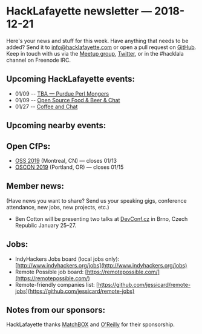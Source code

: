 # HackLafayette newsletter — 2018-12-21

Here's your news and stuff for this week. Have anything that needs to be added? Send it to info@hacklafayette.com or open a pull request on [GitHub](https://github.com/hacklafayette/newsletter). Keep in touch with us via the [Meetup group](https://www.meetup.com/hacklafayette/), [Twitter](https://twitter.com/hacklafayette), or in the #hacklala channel on Freenode IRC.

## Upcoming HackLafayette events:

* 01/09 -- [TBA — Purdue Perl Mongers](https://www.meetup.com/hacklafayette/events/vkwlfpyzcbmb/) 
* 01/09 -- [Open Source Food & Beer & Chat](https://www.meetup.com/hacklafayette/events/rzscgqyzcbmb/) 
* 01/27 -- [Coffee and Chat](https://www.meetup.com/hacklafayette/events/fmlpkqyzcbkc/)

## Upcoming nearby events:

## Open CfPs:
* [OSS 2019](https://conf.researchr.org/track/oss2019/oss2019-papers) (Montreal, CN) — closes 01/13
* [OSCON 2019](https://conferences.oreilly.com/oscon/oscon-or/public/cfp/694) (Portland, OR) — closes 01/15

## Member news:

(Have news you want to share? Send us your speaking gigs, conference attendance, new jobs, new projects, etc.)

- Ben Cotton will be presenting two talks at [DevConf.cz](https://devconf.info/cz/2019) in Brno, Czech Republic January 25–27.

## Jobs:

- IndyHackers Jobs board (local jobs only): [http://www.indyhackers.org/jobs](http://www.indyhackers.org/jobs)
- Remote Possible job board: [https://remotepossible.com/](https://remotepossible.com/)
- Remote-friendly companies list: [https://github.com/jessicard/remote-jobs](https://github.com/jessicard/remote-jobs)

## Notes from our sponsors:

HackLafayette thanks [MatchBOX](http://matchboxstudio.org/) and [O'Reilly](http://www.oreilly.com/) for their sponsorship.
